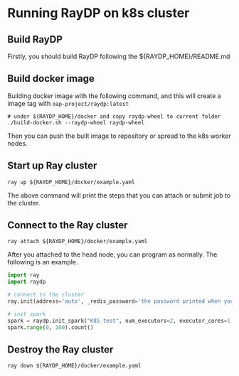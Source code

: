 # Running RayDP on k8s cluster

## Build RayDP
Firstly, you should build RayDP following the ${RAYDP_HOME}/README.md

## Build docker image
Building docker image with the following command, and this will create a image tag with `oap-project/raydp:latest`
```shell
# under ${RAYDP_HOME}/docker and copy raydp-wheel to current folder
./build-docker.sh --raydp-wheel raydp-wheel
```

Then you can push the built image to repository or spread to the k8s worker nodes.

## Start up Ray cluster
```shell
ray up ${RAYDP_HOME}/docker/example.yaml
```
The above command will print the steps that you can attach or submit job to the cluster.
## Connect to the Ray cluster
```shell
ray attach ${RAYDP_HOME}/docker/example.yaml
```
After you attached to the head node, you can program as normally. The following is an example.
```python
import ray
import raydp

# connect to the cluster
ray.init(address='auto', _redis_password='the password printed when you start up the cluster')

# init spark
spark = raydp.init_spark("K8S test", num_executors=2, executor_cores=1, executor_memory="512M")
spark.range(0, 100).count()
```

## Destroy the Ray cluster
```
ray down ${RAYDP_HOME}/docker/example.yaml
```
